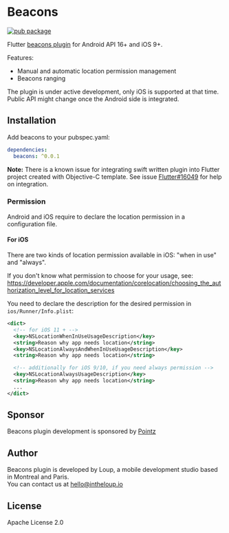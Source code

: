 # Beacons

[![pub package](https://img.shields.io/pub/v/beacons.svg)](https://pub.dartlang.org/packages/beacons)

Flutter [beacons plugin](https://pub.dartlang.org/packages/beacons/) for Android API 16+ and iOS 9+.  

Features:

* Manual and automatic location permission management
* Beacons ranging

The plugin is under active development, only iOS is supported at that time.  
Public API might change once the Android side is integrated.


## Installation

Add beacons to your pubspec.yaml:

```yaml
dependencies:
  beacons: ^0.0.1
```

**Note:** There is a known issue for integrating swift written plugin into Flutter project created with Objective-C template.
See issue [Flutter#16049](https://github.com/flutter/flutter/issues/16049) for help on integration.


### Permission

Android and iOS require to declare the location permission in a configuration file.

#### For iOS

There are two kinds of location permission available in iOS: "when in use" and "always".

If you don't know what permission to choose for your usage, see:
https://developer.apple.com/documentation/corelocation/choosing_the_authorization_level_for_location_services

You need to declare the description for the desired permission in `ios/Runner/Info.plist`:

```xml
<dict>
  <!-- for iOS 11 + -->
  <key>NSLocationWhenInUseUsageDescription</key>
  <string>Reason why app needs location</string>
  <key>NSLocationAlwaysAndWhenInUseUsageDescription</key>
  <string>Reason why app needs location</string>

  <!-- additionally for iOS 9/10, if you need always permission -->
  <key>NSLocationAlwaysUsageDescription</key>
  <string>Reason why app needs location</string>
  ...
</dict>
```



## Sponsor

Beacons plugin development is sponsored by [Pointz](https://www.pointz.io/)


## Author

Beacons plugin is developed by Loup, a mobile development studio based in Montreal and Paris.  
You can contact us at <hello@intheloup.io>


## License

Apache License 2.0
